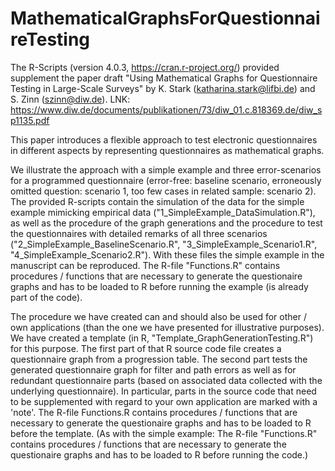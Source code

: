 # MathematicalGraphsForQuestionnaireTesting

The R-Scripts (version 4.0.3, https://cran.r-project.org/) provided supplement the paper draft "Using Mathematical Graphs for Questionnaire Testing in Large-Scale Surveys" by K. Stark (katharina.stark@lifbi.de) and S. Zinn (szinn@diw.de). LNK: https://www.diw.de/documents/publikationen/73/diw_01.c.818369.de/diw_sp1135.pdf

This paper introduces a flexible approach to test electronic questionnaires in different aspects by representing questionnaires as mathematical graphs. 

We illustrate the approach with a simple example and three error-scenarios for a programmed questionnaire (error-free: baseline scenario, erroneously omitted question: scenario 1, too few cases in related sample: scenario 2). The provided R-scripts contain the simulation of the data for the simple example mimicking empirical data ("1_SimpleExample_DataSimulation.R"), as well as the procedure of the graph generations and the procedure to test the questionnaires with detailed remarks of all three scenarios ("2_SimpleExample_BaselineScenario.R", "3_SimpleExample_Scenario1.R", "4_SimpleExample_Scenario2.R"). With these files the simple example in the manuscript can be reproduced. The R-file "Functions.R" contains procedures / functions that are necessary to generate the questionaire graphs and has to be loaded to R before running the example (is already part of the code).

The procedure we have created can and should also be used for other / own applications (than the one we have presented for illustrative purposes). We have created a template (in R, "Template_GraphGenerationTesting.R") for this purpose. The first part of that R source code file creates a questionnaire graph from a progression table. The second part tests the generated questionnaire graph for filter and path errors as well as for redundant questionnaire parts (based on associated data collected with the underlying questionnaire). In particular, parts in the source code that need to be supplemented with regard to your own application are marked with a 'note'. The R-file Functions.R contains procedures / functions that are necessary to generate the questionaire graphs and has to be loaded to R before the template. (As with the simple example: The R-file "Functions.R" contains procedures / functions that are necessary to generate the questionaire graphs and has to be loaded to R before running the code.)


